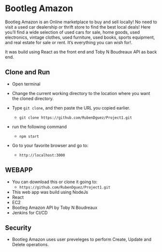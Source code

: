 # Bootleg Amazon

Bootleg Amazon is an Online marketplace to buy and sell locally! No need to visit a used car dealership or thrift store to find the best local deals! Here you’ll find a wide selection of used cars for sale, home goods, used electronics, vintage clothes, used furniture, used books, sports equipment, and real estate for sale or rent. It’s everything you can wish for!.

It was build using React as the front end and Toby N Boudreaux API as back end.

## Clone and Run

-   Open terminal
-   Change the current working directory to the location where you want the cloned directory.
- Type `git clone`, and then paste the URL you copied earlier.
    - `git clone https://github.com/RubenDguez/Project1.git`
- run the following command
    - `npm start`

- Go to your favorite browser and go to:
    - `http://localhost:3000`


## WEBAPP
- You can download this or clone it going to:
    - `https://github.com/RubenDguez/Project1.git`
- This web app was build using NodeJs
- React
- EC2
- Bootleg Amazon API by Toby N Boudreaux
- Jenkins for CI/CD


## Security
- Bootleg Amazon uses user preveleges to perform Create, Update and Delete operations.